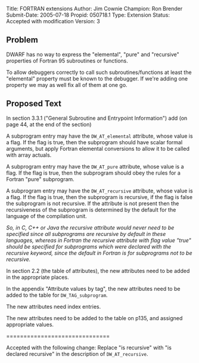 Title:       FORTRAN extensions
Author:      Jim Cownie
Champion:    Ron Brender
Submit-Date: 2005-07-18
Propid:      050718.1
Type:        Extension
Status:      Accepted with modification
Version:     3

Problem
-------

DWARF has no way to express the "elemental", "pure" and "recursive" properties
of Fortran 95 subroutines or functions.

To allow debuggers correctly to call such subroutines/functions at least
the "elemental" property must be known to the debugger. If we're adding
one property we may as well fix all of them at one go.

Proposed Text
-------------

In section 3.3.1 ("General Subroutine and Entrypoint Information") add
(on page 44, at the end of the section)

  A subprogram entry may have the `DW_AT_elemental` attribute, whose value
  is a flag. If the flag is true, then the subprogram should have scalar
  formal arguments, but apply Fortran elemental conversions to allow
  it to be called with array actuals.

  A subprogram entry may have the `DW_AT_pure` attribute, whose value
  is a flag. If the flag is true, then the subprogram should obey the
  rules for a Fortran "pure" subprogram.

  A subprogram entry may have the `DW_AT_recursive` attribute, whose value
  is a flag. If the flag is true, then the subprogram is recursive, if
  the flag is false the subprogram is not recursive. If the attribute is
  not present then the recursiveness of the subprogram is determined by
  the default for the language of the compilation unit. 

  *So, in C, C++ or Java the recursive attribute would never need
  to be specified since all subprograms are recursive by default in these
  languages, whereas in Fortran the recursive attribute with flag value
  "true" should be specified for subprograms which were declared
  with the recursive keyword, since the default in Fortran is for
  subprograms not to be recursive.*

In section 2.2 (the table of attributes), the new attributes need to be
added in the appropriate places.

In the appendix "Attribute values by tag", the new attributes need to be
added to the table for `DW_TAG_subprogram`.

The new attributes need index entries.

The new attributes need to be added to the table on p135, and assigned
appropriate values.

==============================

Accepted with the following change:
   Replace "is recursive" with "is declared recursive" in the description of
   `DW_AT_recursive`.
